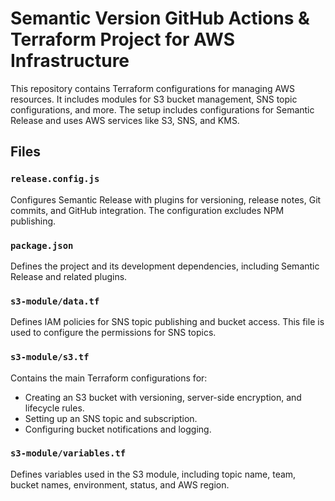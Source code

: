 # Semantic Version GitHub Actions & Terraform Project for AWS Infrastructure

This repository contains Terraform configurations for managing AWS resources. It includes modules for S3 bucket management, SNS topic configurations, and more. The setup includes configurations for Semantic Release and uses AWS services like S3, SNS, and KMS.

## Files

### `release.config.js`

Configures Semantic Release with plugins for versioning, release notes, Git commits, and GitHub integration. The configuration excludes NPM publishing.

### `package.json`

Defines the project and its development dependencies, including Semantic Release and related plugins.

### `s3-module/data.tf`

Defines IAM policies for SNS topic publishing and bucket access. This file is used to configure the permissions for SNS topics.

### `s3-module/s3.tf`

Contains the main Terraform configurations for:

- Creating an S3 bucket with versioning, server-side encryption, and lifecycle rules.
- Setting up an SNS topic and subscription.
- Configuring bucket notifications and logging.

### `s3-module/variables.tf`

Defines variables used in the S3 module, including topic name, team, bucket names, environment, status, and AWS region.


